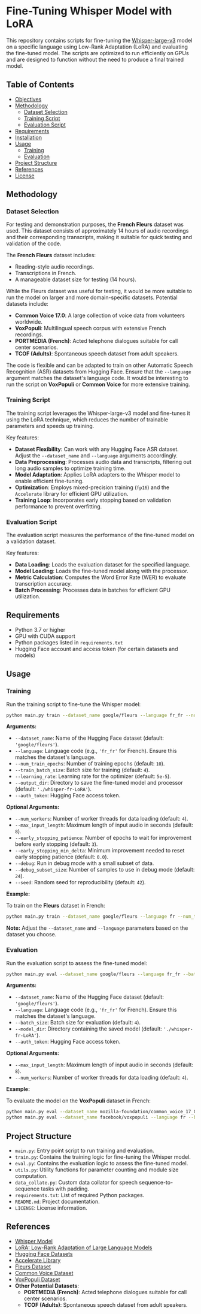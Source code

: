 # Fine-Tuning Whisper Model with LoRA

This repository contains scripts for fine-tuning the [Whisper-large-v3](https://huggingface.co/distil-whisper/distil-large-v3) model on a specific language using Low-Rank Adaptation (LoRA) and evaluating the fine-tuned model. The scripts are optimized to run efficiently on GPUs and are designed to function without the need to produce a final trained model.

## Table of Contents

- [Objectives](#objectives)
- [Methodology](#methodology)
  - [Dataset Selection](#dataset-selection)
  - [Training Script](#training-script)
  - [Evaluation Script](#evaluation-script)
- [Requirements](#requirements)
- [Installation](#installation)
- [Usage](#usage)
  - [Training](#training)
  - [Evaluation](#evaluation)
- [Project Structure](#project-structure)
- [References](#references)
- [License](#license)

## Methodology

### Dataset Selection

For testing and demonstration purposes, the **French Fleurs** dataset was used. This dataset consists of approximately 14 hours of audio recordings and their corresponding transcripts, making it suitable for quick testing and validation of the code.

The **French Fleurs** dataset includes:

- Reading-style audio recordings.
- Transcriptions in French.
- A manageable dataset size for testing (14 hours).

While the Fleurs dataset was useful for testing, it would be more suitable to run the model on larger and more domain-specific datasets. Potential datasets include:

- **Common Voice 17.0**: A large collection of voice data from volunteers worldwide.
- **VoxPopuli**: Multilingual speech corpus with extensive French recordings.
- **PORTMEDIA (French)**: Acted telephone dialogues suitable for call center scenarios.
- **TCOF (Adults)**: Spontaneous speech dataset from adult speakers.

The code is flexible and can be adapted to train on other Automatic Speech Recognition (ASR) datasets from Hugging Face. Ensure that the `--language` argument matches the dataset's language code. It would be interesting to run the script on **VoxPopuli** or **Common Voice** for more extensive training.

### Training Script

The training script leverages the Whisper-large-v3 model and fine-tunes it using the LoRA technique, which reduces the number of trainable parameters and speeds up training.

Key features:

- **Dataset Flexibility**: Can work with any Hugging Face ASR dataset. Adjust the `--dataset_name` and `--language` arguments accordingly.
- **Data Preprocessing**: Processes audio data and transcripts, filtering out long audio samples to optimize training time.
- **Model Adaptation**: Applies LoRA adapters to the Whisper model to enable efficient fine-tuning.
- **Optimization**: Employs mixed-precision training (`fp16`) and the `Accelerate` library for efficient GPU utilization.
- **Training Loop**: Incorporates early stopping based on validation performance to prevent overfitting.

### Evaluation Script

The evaluation script measures the performance of the fine-tuned model on a validation dataset.

Key features:

- **Data Loading**: Loads the evaluation dataset for the specified language.
- **Model Loading**: Loads the fine-tuned model along with the processor.
- **Metric Calculation**: Computes the Word Error Rate (WER) to evaluate transcription accuracy.
- **Batch Processing**: Processes data in batches for efficient GPU utilization.

## Requirements

- Python 3.7 or higher
- GPU with CUDA support
- Python packages listed in `requirements.txt`
- Hugging Face account and access token (for certain datasets and models)

## Usage

### Training

Run the training script to fine-tune the Whisper model:

```bash
python main.py train --dataset_name google/fleurs --language fr_fr --num_train_epochs 10 --train_batch_size 4 --learning_rate 5e-5 --output_dir ./whisper-fr-LoRA --auth_token YOUR_HF_TOKEN
```

**Arguments:**

- `--dataset_name`: Name of the Hugging Face dataset (default: `'google/fleurs'`).
- `--language`: Language code (e.g., `'fr_fr'` for French). Ensure this matches the dataset's language.
- `--num_train_epochs`: Number of training epochs (default: `10`).
- `--train_batch_size`: Batch size for training (default: `4`).
- `--learning_rate`: Learning rate for the optimizer (default: `5e-5`).
- `--output_dir`: Directory to save the fine-tuned model and processor (default: `'./whisper-fr-LoRA'`).
- `--auth_token`: Hugging Face access token.

**Optional Arguments:**

- `--num_workers`: Number of worker threads for data loading (default: `4`).
- `--max_input_length`: Maximum length of input audio in seconds (default: `8`).
- `--early_stopping_patience`: Number of epochs to wait for improvement before early stopping (default: `3`).
- `--early_stopping_min_delta`: Minimum improvement needed to reset early stopping patience (default: `0.0`).
- `--debug`: Run in debug mode with a small subset of data.
- `--debug_subset_size`: Number of samples to use in debug mode (default: `24`).
- `--seed`: Random seed for reproducibility (default: `42`).

**Example:**

To train on the **Fleurs** dataset in French:

```bash
python main.py train --dataset_name google/fleurs --language fr --num_train_epochs 5 --train_batch_size 8 --learning_rate 5e-5 --output_dir ./whisper-fr-LoRA --auth_token YOUR_HF_TOKEN
```

**Note:** Adjust the `--dataset_name` and `--language` parameters based on the dataset you choose.

### Evaluation

Run the evaluation script to assess the fine-tuned model:

```bash
python main.py eval --dataset_name google/fleurs --language fr_fr --batch_size 4 --model_dir ./whisper-fr-LoRA --auth_token YOUR_HF_TOKEN
```

**Arguments:**

- `--dataset_name`: Name of the Hugging Face dataset (default: `'google/fleurs'`).
- `--language`: Language code (e.g., `'fr_fr'` for French). Ensure this matches the dataset's language.
- `--batch_size`: Batch size for evaluation (default: `4`).
- `--model_dir`: Directory containing the saved model (default: `'./whisper-fr-LoRA'`).
- `--auth_token`: Hugging Face access token.

**Optional Arguments:**

- `--max_input_length`: Maximum length of input audio in seconds (default: `8`).
- `--num_workers`: Number of worker threads for data loading (default: `4`).

**Example:**

To evaluate the model on the **VoxPopuli** dataset in French:

```bash
python main.py eval --dataset_name mozilla-foundation/common_voice_17_0 --language fr --batch_size 4 --model_dir ./whisper-fr-LoRA --auth_token YOUR_HF_TOKEN
python main.py eval --dataset_name facebook/voxpopuli --language fr --batch_size 4 --model_dir ./whisper-fr-LoRA --auth_token YOUR_HF_TOKEN
```

## Project Structure

- `main.py`: Entry point script to run training and evaluation.
- `train.py`: Contains the training logic for fine-tuning the Whisper model.
- `eval.py`: Contains the evaluation logic to assess the fine-tuned model.
- `utils.py`: Utility functions for parameter counting and module size computation.
- `data_collate.py`: Custom data collator for speech sequence-to-sequence tasks with padding.
- `requirements.txt`: List of required Python packages.
- `README.md`: Project documentation.
- `LICENSE`: License information.

## References

- [Whisper Model](https://github.com/openai/whisper)
- [LoRA: Low-Rank Adaptation of Large Language Models](https://arxiv.org/abs/2106.09685)
- [Hugging Face Datasets](https://huggingface.co/datasets)
- [Accelerate Library](https://huggingface.co/docs/accelerate/index)
- [Fleurs Dataset](https://huggingface.co/datasets/google/fleurs)
- [Common Voice Dataset](https://huggingface.co/datasets/mozilla-foundation/common_voice_17_0)
- [VoxPopuli Dataset](https://huggingface.co/datasets/facebook/voxpopuli)
- **Other Potential Datasets**:
  - **PORTMEDIA (French)**: Acted telephone dialogues suitable for call center scenarios.
  - **TCOF (Adults)**: Spontaneous speech dataset from adult speakers.


